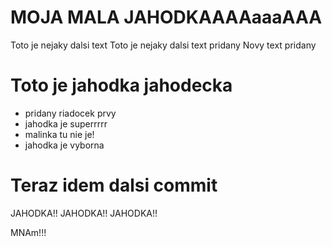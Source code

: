 # MOJA MALA JAHODKAAAAaaaAAA

Toto je nejaky dalsi text Toto je nejaky dalsi text pridany
Novy text pridany

# Toto je jahodka jahodecka 

* pridany riadocek prvy
* jahodka je superrrrr
* malinka tu nie je!
* jahodka je vyborna

# Teraz idem dalsi commit

JAHODKA!!
JAHODKA!!
JAHODKA!!


MNAm!!!
